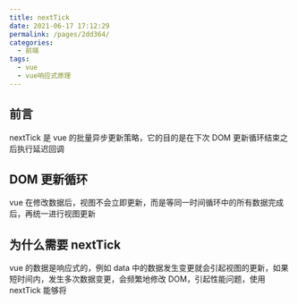 ```yaml
---
title: nextTick
date: 2021-06-17 17:12:29
permalink: /pages/2dd364/
categories:
  - 前端
tags:
  - vue
  - vue响应式原理
---
```

## 前言
nextTick 是 vue 的批量异步更新策略，它的目的是在下次 DOM 更新循环结束之后执行延迟回调

## DOM 更新循环
vue 在修改数据后，视图不会立即更新，而是等同一时间循环中的所有数据完成后，再统一进行视图更新

## 为什么需要 nextTick
vue 的数据是响应式的，例如 data 中的数据发生变更就会引起视图的更新，如果短时间内，发生多次数据变更，会频繁地修改 DOM，引起性能问题，使用 nextTick 能够将